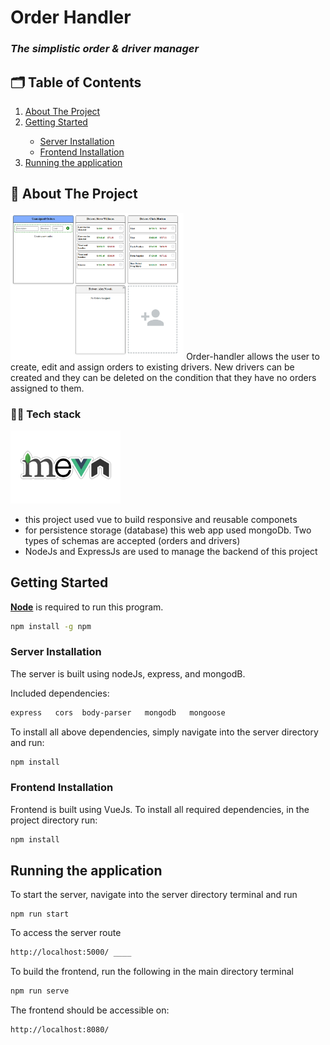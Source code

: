# Order Handler


### _The simplistic order & driver manager_


## 🗂️ Table of Contents
<ol>
  <li><a href="#about-the-project">About The Project</a></li>
  <li><a href="#getting-started">Getting Started</a></li>
    <ul>
      <li><a href="#Server-Installation">Server Installation</a></li>
      <li><a href="#Frontend-Installation">Frontend Installation</a></li>
    </ul>
  <li><a href="#Running-the-application">Running the application</a></li>
</ol>



## 📒 About The Project

<img src="./src/assets/order-handler-ui.png/" width="55%" title="hover text">
Order-handler allows the user to create, edit and assign orders to existing drivers.
New drivers can be created and they can be deleted on the condition that they have no orders assigned to them.

### 👨‍💻 Tech stack
<img src="./src/assets/mevn-cli.jpg/" width="35%" title="hover text">

* this project used vue to build responsive and reusable componets
* for persistence storage (database) this web app used mongoDb. Two types of schemas are accepted (orders and drivers)
* NodeJs and ExpressJs are used to manage the backend of this project



## Getting Started


<a href="https://nodejs.org/en/"><b>Node</b></a> is required to run this program.

```sh
npm install -g npm
```

### Server Installation

The server is built using nodeJs, express, and mongodB.

Included dependencies:

```sh
express   cors  body-parser   mongodb   mongoose
```

To install all above dependencies, simply navigate into the server directory and run:

```sh
npm install
```


### Frontend Installation

Frontend is built using VueJs.
To install all required dependencies, in the project directory run:

```sh
npm install
```



## Running the application

To start the server, navigate into the server directory terminal and run
```
npm run start
```

To access the server route

```sh
http://localhost:5000/ ____
```

To build the frontend, run the following in the main directory terminal

```sh
npm run serve
```

The frontend should be accessible on:
```sh
http://localhost:8080/
```

